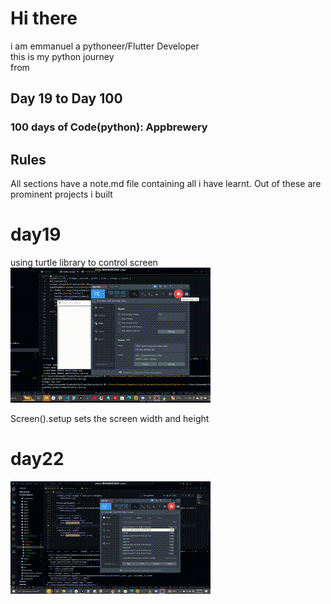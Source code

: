 # Hi there

i am emmanuel a pythoneer/Flutter Developer  
this is my python journey  
from  

## Day 19 to Day 100

### 100 days of Code(python): Appbrewery

## Rules

All sections have a note.md file containing all i have learnt.
Out of these are prominent projects i built 
# day19
 using turtle library to control screen  
![Navigation turtle](day19/turtle.gif)

Screen().setup sets the screen width and height

# day22
![ping pong](day22/day22.gif)